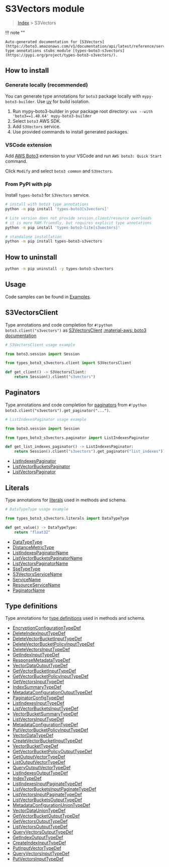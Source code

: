 #  S3Vectors module

> [Index](../README.md) > S3Vectors

!!! note ""

    Auto-generated documentation for [S3Vectors](https://boto3.amazonaws.com/v1/documentation/api/latest/reference/services/s3vectors.html#s3vectors)
    type annotations stubs module [types-boto3-s3vectors](https://pypi.org/project/types-boto3-s3vectors/).

## How to install

### Generate locally (recommended)

You can generate type annotations for `boto3` package locally with `mypy-boto3-builder`.
Use [uv](https://docs.astral.sh/uv/getting-started/installation/) for build isolation.

1. Run mypy-boto3-builder in your package root directory: `uvx --with 'boto3==1.40.64' mypy-boto3-builder`
1. Select `boto3` AWS SDK.
1. Add `S3Vectors` service.
1. Use provided commands to install generated packages.


### VSCode extension

Add [AWS Boto3](https://marketplace.visualstudio.com/items?itemName=Boto3typed.boto3-ide)
extension to your VSCode and run `AWS boto3: Quick Start` command.

Click `Modify` and select `boto3 common` and `S3Vectors`.


### From PyPI with pip

Install `types-boto3` for `S3Vectors` service.

```bash
# install with boto3 type annotations
python -m pip install 'types-boto3[s3vectors]'

# Lite version does not provide session.client/resource overloads
# it is more RAM-friendly, but requires explicit type annotations
python -m pip install 'types-boto3-lite[s3vectors]'

# standalone installation
python -m pip install types-boto3-s3vectors
```



## How to uninstall

```bash
python -m pip uninstall -y types-boto3-s3vectors
```

## Usage

Code samples can be found in [Examples](./usage.md).

## S3VectorsClient

Type annotations and code completion for  `#!python boto3.client("s3vectors")` as [S3VectorsClient](./client.md)
[:material-aws: boto3 documentation](https://boto3.amazonaws.com/v1/documentation/api/latest/reference/services/s3vectors.html#S3Vectors.Client)

```python
# S3VectorsClient usage example

from boto3.session import Session

from types_boto3_s3vectors.client import S3VectorsClient

def get_client() -> S3VectorsClient:
    return Session().client("s3vectors")
```


## Paginators

Type annotations and code completion for [paginators](./paginators.md)
from `#!python boto3.client("s3vectors").get_paginator("...")`.

```python
# ListIndexesPaginator usage example

from boto3.session import Session

from types_boto3_s3vectors.paginator import ListIndexesPaginator

def get_list_indexes_paginator() -> ListIndexesPaginator:
    return Session().client("s3vectors").get_paginator("list_indexes"))
```

- [ListIndexesPaginator](./paginators.md#listindexespaginator)
- [ListVectorBucketsPaginator](./paginators.md#listvectorbucketspaginator)
- [ListVectorsPaginator](./paginators.md#listvectorspaginator)









## Literals

Type annotations for [literals](./literals.md) used in methods and schema.

```python
# DataTypeType usage example

from types_boto3_s3vectors.literals import DataTypeType

def get_value() -> DataTypeType:
    return "float32"
```

- [DataTypeType](./literals.md#datatypetype)
- [DistanceMetricType](./literals.md#distancemetrictype)
- [ListIndexesPaginatorName](./literals.md#listindexespaginatorname)
- [ListVectorBucketsPaginatorName](./literals.md#listvectorbucketspaginatorname)
- [ListVectorsPaginatorName](./literals.md#listvectorspaginatorname)
- [SseTypeType](./literals.md#ssetypetype)
- [S3VectorsServiceName](./literals.md#s3vectorsservicename)
- [ServiceName](./literals.md#servicename)
- [ResourceServiceName](./literals.md#resourceservicename)
- [PaginatorName](./literals.md#paginatorname)




## Type definitions

Type annotations for [type definitions](./type_defs.md) used in methods and schema.

- [EncryptionConfigurationTypeDef](./type_defs.md#encryptionconfigurationtypedef)
- [DeleteIndexInputTypeDef](./type_defs.md#deleteindexinputtypedef)
- [DeleteVectorBucketInputTypeDef](./type_defs.md#deletevectorbucketinputtypedef)
- [DeleteVectorBucketPolicyInputTypeDef](./type_defs.md#deletevectorbucketpolicyinputtypedef)
- [DeleteVectorsInputTypeDef](./type_defs.md#deletevectorsinputtypedef)
- [GetIndexInputTypeDef](./type_defs.md#getindexinputtypedef)
- [ResponseMetadataTypeDef](./type_defs.md#responsemetadatatypedef)
- [VectorDataOutputTypeDef](./type_defs.md#vectordataoutputtypedef)
- [GetVectorBucketInputTypeDef](./type_defs.md#getvectorbucketinputtypedef)
- [GetVectorBucketPolicyInputTypeDef](./type_defs.md#getvectorbucketpolicyinputtypedef)
- [GetVectorsInputTypeDef](./type_defs.md#getvectorsinputtypedef)
- [IndexSummaryTypeDef](./type_defs.md#indexsummarytypedef)
- [MetadataConfigurationOutputTypeDef](./type_defs.md#metadataconfigurationoutputtypedef)
- [PaginatorConfigTypeDef](./type_defs.md#paginatorconfigtypedef)
- [ListIndexesInputTypeDef](./type_defs.md#listindexesinputtypedef)
- [ListVectorBucketsInputTypeDef](./type_defs.md#listvectorbucketsinputtypedef)
- [VectorBucketSummaryTypeDef](./type_defs.md#vectorbucketsummarytypedef)
- [ListVectorsInputTypeDef](./type_defs.md#listvectorsinputtypedef)
- [MetadataConfigurationTypeDef](./type_defs.md#metadataconfigurationtypedef)
- [PutVectorBucketPolicyInputTypeDef](./type_defs.md#putvectorbucketpolicyinputtypedef)
- [VectorDataTypeDef](./type_defs.md#vectordatatypedef)
- [CreateVectorBucketInputTypeDef](./type_defs.md#createvectorbucketinputtypedef)
- [VectorBucketTypeDef](./type_defs.md#vectorbuckettypedef)
- [GetVectorBucketPolicyOutputTypeDef](./type_defs.md#getvectorbucketpolicyoutputtypedef)
- [GetOutputVectorTypeDef](./type_defs.md#getoutputvectortypedef)
- [ListOutputVectorTypeDef](./type_defs.md#listoutputvectortypedef)
- [QueryOutputVectorTypeDef](./type_defs.md#queryoutputvectortypedef)
- [ListIndexesOutputTypeDef](./type_defs.md#listindexesoutputtypedef)
- [IndexTypeDef](./type_defs.md#indextypedef)
- [ListIndexesInputPaginateTypeDef](./type_defs.md#listindexesinputpaginatetypedef)
- [ListVectorBucketsInputPaginateTypeDef](./type_defs.md#listvectorbucketsinputpaginatetypedef)
- [ListVectorsInputPaginateTypeDef](./type_defs.md#listvectorsinputpaginatetypedef)
- [ListVectorBucketsOutputTypeDef](./type_defs.md#listvectorbucketsoutputtypedef)
- [MetadataConfigurationUnionTypeDef](./type_defs.md#metadataconfigurationuniontypedef)
- [VectorDataUnionTypeDef](./type_defs.md#vectordatauniontypedef)
- [GetVectorBucketOutputTypeDef](./type_defs.md#getvectorbucketoutputtypedef)
- [GetVectorsOutputTypeDef](./type_defs.md#getvectorsoutputtypedef)
- [ListVectorsOutputTypeDef](./type_defs.md#listvectorsoutputtypedef)
- [QueryVectorsOutputTypeDef](./type_defs.md#queryvectorsoutputtypedef)
- [GetIndexOutputTypeDef](./type_defs.md#getindexoutputtypedef)
- [CreateIndexInputTypeDef](./type_defs.md#createindexinputtypedef)
- [PutInputVectorTypeDef](./type_defs.md#putinputvectortypedef)
- [QueryVectorsInputTypeDef](./type_defs.md#queryvectorsinputtypedef)
- [PutVectorsInputTypeDef](./type_defs.md#putvectorsinputtypedef)

